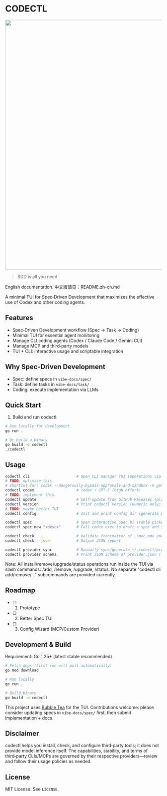 # CODECTL

<p align="center">
    <img src="https://github.com/user-attachments/assets/effc6bc1-ef96-49cc-8751-6f9d1052e248" width="800"/>
<p>

> SDD is all you need

English documentation. 中文版请见：README.zh-cn.md

A minimal TUI for Spec‑Driven Development that maximizes the effective use of Codex and other coding agents.

## Features

- Spec‑Driven Development workflow (Spec → Task → Coding)
- Minimal TUI for essential agent monitoring
- Manage CLI coding agents (Codex / Claude Code / Gemini CLI)
- Manage MCP and third‑party models
- TUI + CLI: interactive usage and scriptable integration

## Why Spec‑Driven Development

- Spec: define specs in `vibe-docs/spec/`
- Task: define tasks in `vibe-docs/task/`
- Coding: execute implementation via LLMs

## Quick Start

1) Build and run codectl:

```bash
# Run locally for development
go run .

# Or build a binary
go build -o codectl
./codectl
```

## Usage

```bash
codectl cli                     # Open CLI manager TUI (operations via slash commands)
# TODO: optimize this
# shortcut for: codex --dangerously-bypass-approvals-and-sandbox -m gpt-5 -c model_reasoning_effort=high
codectl codex                   # codex + GPT‑5 (high effort)
# TODO: implement this
codectl update                  # Self‑update from GitHub Releases (planned)
codectl version                 # Print codectl version (numeric only; script‑friendly)
# TODO: maybe better TUI
codectl config                  # Init and print config dir (generate provider/models/mcp files)

codectl spec                    # Open interactive Spec UI (table picker + left Markdown + right logs + bottom input)
codectl spec new "<desc>"       # Call codex exec to draft a spec and save to vibe-docs/spec

codectl check                   # Validate frontmatter of .spec.mdx under vibe-docs/spec (title required)
codectl check --json            # Output JSON report

codectl provider sync           # Manually sync/generate ~/.codectl/provider.json (then customize)
codectl provider schema         # Print JSON Schema of provider.json (for validation/completion)
```

Note: All install/remove/upgrade/status operations run inside the TUI via slash commands: /add, /remove, /upgrade, /status. No separate "codectl cli add/remove/..." subcommands are provided currently.

## Roadmap

- [ ] 
    1. Prototype
- [ ] 
    2. Better Spec TUI
- [ ] 
    3. Config Wizard (MCP/Custom Provider)

## Development & Build

Requirement: Go 1.25+ (latest stable recommended)

```bash
# Fetch deps (first run will pull automatically)
go mod download

# Run locally
go run .

# Build binary
go build -o codectl
```

This project uses [Bubble Tea](https://github.com/charmbracelet/bubbletea) for the TUI. Contributions welcome: please
consider updating specs in `vibe-docs/spec/` first, then submit implementation + docs.

## Disclaimer

codectl helps you install, check, and configure third‑party tools; it does not provide model inference itself. The
capabilities, stability, and terms of third‑party CLIs/MCPs are governed by their respective providers—review and follow
their usage policies as needed.

## License

MIT License. See `LICENSE`.
